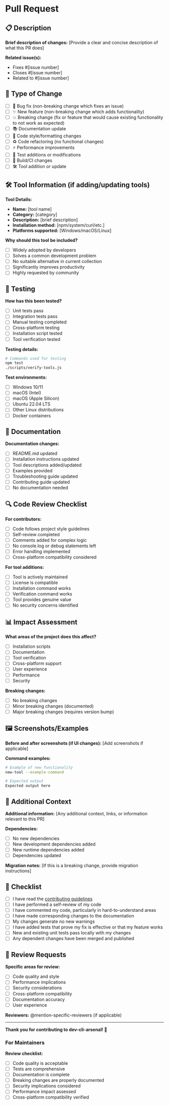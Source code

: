 # Pull Request

## 📋 Description

**Brief description of changes:**
[Provide a clear and concise description of what this PR does]

**Related issue(s):**
- Fixes #[issue number]
- Closes #[issue number]
- Related to #[issue number]

## 🔄 Type of Change

- [ ] 🐛 Bug fix (non-breaking change which fixes an issue)
- [ ] ✨ New feature (non-breaking change which adds functionality)
- [ ] 💥 Breaking change (fix or feature that would cause existing functionality to not work as expected)
- [ ] 📚 Documentation update
- [ ] 🎨 Code style/formatting changes
- [ ] ♻️ Code refactoring (no functional changes)
- [ ] ⚡ Performance improvements
- [ ] 🧪 Test additions or modifications
- [ ] 🔧 Build/CI changes
- [ ] 🛠️ Tool addition or update

## 🛠️ Tool Information (if adding/updating tools)

**Tool Details:**
- **Name:** [tool name]
- **Category:** [category]
- **Description:** [brief description]
- **Installation method:** [npm/system/curl/etc.]
- **Platforms supported:** [Windows/macOS/Linux]

**Why should this tool be included?**
- [ ] Widely adopted by developers
- [ ] Solves a common development problem
- [ ] No suitable alternative in current collection
- [ ] Significantly improves productivity
- [ ] Highly requested by community

## 🧪 Testing

**How has this been tested?**

- [ ] Unit tests pass
- [ ] Integration tests pass
- [ ] Manual testing completed
- [ ] Cross-platform testing
- [ ] Installation script tested
- [ ] Tool verification tested

**Testing details:**
```bash
# Commands used for testing
npm test
./scripts/verify-tools.js
```

**Test environments:**
- [ ] Windows 10/11
- [ ] macOS (Intel)
- [ ] macOS (Apple Silicon)
- [ ] Ubuntu 22.04 LTS
- [ ] Other Linux distributions
- [ ] Docker containers

## 📖 Documentation

**Documentation changes:**
- [ ] README.md updated
- [ ] Installation instructions updated
- [ ] Tool descriptions added/updated
- [ ] Examples provided
- [ ] Troubleshooting guide updated
- [ ] Contributing guide updated
- [ ] No documentation needed

## 🔍 Code Review Checklist

**For contributors:**
- [ ] Code follows project style guidelines
- [ ] Self-review completed
- [ ] Comments added for complex logic
- [ ] No console.log or debug statements left
- [ ] Error handling implemented
- [ ] Cross-platform compatibility considered

**For tool additions:**
- [ ] Tool is actively maintained
- [ ] License is compatible
- [ ] Installation command works
- [ ] Verification command works
- [ ] Tool provides genuine value
- [ ] No security concerns identified

## 📊 Impact Assessment

**What areas of the project does this affect?**
- [ ] Installation scripts
- [ ] Documentation
- [ ] Tool verification
- [ ] Cross-platform support
- [ ] User experience
- [ ] Performance
- [ ] Security

**Breaking changes:**
- [ ] No breaking changes
- [ ] Minor breaking changes (documented)
- [ ] Major breaking changes (requires version bump)

## 🖼️ Screenshots/Examples

**Before and after screenshots (if UI changes):**
[Add screenshots if applicable]

**Command examples:**
```bash
# Example of new functionality
new-tool --example-command

# Expected output
Expected output here
```

## 🔗 Additional Context

**Additional information:**
[Any additional context, links, or information relevant to this PR]

**Dependencies:**
- [ ] No new dependencies
- [ ] New development dependencies added
- [ ] New runtime dependencies added
- [ ] Dependencies updated

**Migration notes:**
[If this is a breaking change, provide migration instructions]

## 📝 Checklist

- [ ] I have read the [contributing guidelines](../CONTRIBUTING.md)
- [ ] I have performed a self-review of my code
- [ ] I have commented my code, particularly in hard-to-understand areas
- [ ] I have made corresponding changes to the documentation
- [ ] My changes generate no new warnings
- [ ] I have added tests that prove my fix is effective or that my feature works
- [ ] New and existing unit tests pass locally with my changes
- [ ] Any dependent changes have been merged and published

## 🤝 Review Requests

**Specific areas for review:**
- [ ] Code quality and style
- [ ] Performance implications
- [ ] Security considerations
- [ ] Cross-platform compatibility
- [ ] Documentation accuracy
- [ ] User experience

**Reviewers:** 
@mention-specific-reviewers (if applicable)

---

**Thank you for contributing to dev-cli-arsenal! 🚀**

### For Maintainers

**Review checklist:**
- [ ] Code quality is acceptable
- [ ] Tests are comprehensive
- [ ] Documentation is complete
- [ ] Breaking changes are properly documented
- [ ] Security implications considered
- [ ] Performance impact assessed
- [ ] Cross-platform compatibility verified